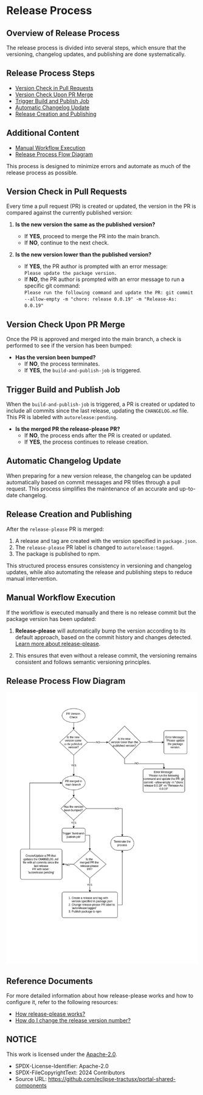# Release Process

## Overview of Release Process

The release process is divided into several steps, which ensure that the versioning, changelog updates, and publishing are done systematically.

## Release Process Steps

- [Version Check in Pull Requests](#version-check-in-pull-requests)
- [Version Check Upon PR Merge](#version-check-upon-pr-merge)
- [Trigger Build and Publish Job](#trigger-build-and-publish-job)
- [Automatic Changelog Update](#automatic-changelog-update)
- [Release Creation and Publishing](#release-creation-and-publishing)

## Additional Content

- [Manual Workflow Execution](#manual-workflow-execution)
- [Release Process Flow Diagram](#release-process-flow-diagram)

This process is designed to minimize errors and automate as much of the release process as possible.

## Version Check in Pull Requests

Every time a pull request (PR) is created or updated, the version in the PR is compared against the currently published version:

1. **Is the new version the same as the published version?**

   - If **YES**, proceed to merge the PR into the main branch.
   - If **NO**, continue to the next check.

2. **Is the new version lower than the published version?**
   - If **YES**, the PR author is prompted with an error message:  
     `Please update the package version.`
   - If **NO**, the PR author is prompted with an error message to run a specific git command:  
     `Please run the following command and update the PR: git commit --allow-empty -m "chore: release 0.0.19" -m "Release-As: 0.0.19"`

## Version Check Upon PR Merge

Once the PR is approved and merged into the main branch, a check is performed to see if the version has been bumped:

- **Has the version been bumped?**
  - If **NO**, the process terminates.
  - If **YES**, the `build-and-publish-job` is triggered.

## Trigger Build and Publish Job

When the `build-and-publish-job` is triggered, a PR is created or updated to include all commits since the last release, updating the `CHANGELOG.md` file. This PR is labeled with `autorelease:pending`.

- **Is the merged PR the release-please PR?**
  - If **NO**, the process ends after the PR is created or updated.
  - If **YES**, the process continues to release creation.

## Automatic Changelog Update

When preparing for a new version release, the changelog can be updated automatically based on commit messages and PR titles through a pull request. This process simplifies the maintenance of an accurate and up-to-date changelog.

## Release Creation and Publishing

After the `release-please` PR is merged:

1. A release and tag are created with the version specified in `package.json`.
2. The `release-please` PR label is changed to `autorelease:tagged`.
3. The package is published to npm.

This structured process ensures consistency in versioning and changelog updates, while also automating the release and publishing steps to reduce manual intervention.

## Manual Workflow Execution

If the workflow is executed manually and there is no release commit but the package version has been updated:

1. **Release-please** will automatically bump the version according to its default approach, based on the commit history and changes detected. [Learn more about release-please](https://github.com/googleapis/release-please?tab=readme-ov-file#release-please).

2. This ensures that even without a release commit, the versioning remains consistent and follows semantic versioning principles.

## Release Process Flow Diagram

![Project Diagram](../static/release-process.png)

## Reference Documents

For more detailed information about how release-please works and how to configure it, refer to the following resources:

- [How release-please works?](https://github.com/googleapis/release-please?tab=readme-ov-file#how-should-i-write-my-commits)
- [How do I change the release version number?](https://github.com/googleapis/release-please?tab=readme-ov-file#how-do-i-change-the-version-number)

## NOTICE

This work is licensed under the [Apache-2.0](https://www.apache.org/licenses/LICENSE-2.0).

- SPDX-License-Identifier: Apache-2.0
- SPDX-FileCopyrightText: 2024 Contributors
- Source URL: https://github.com/eclipse-tractusx/portal-shared-components
